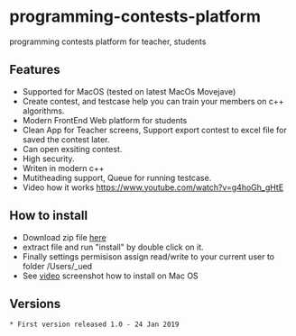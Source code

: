 # programming-contests-platform
programming contests platform for teacher, students 

## Features
* Supported for MacOS (tested on latest MacOs Movejave)
* Create contest, and testcase help you can train your members on c++ algorithms.
* Modern FrontEnd Web platform for students
* Clean App for Teacher screens, Support export contest to excel file for saved the contest later.
* Can open exsiting contest.
* High security. 
* Writen in modern c++ 
* Mutitheading support, Queue for running testcase.
* Video how it works https://www.youtube.com/watch?v=g4hoGh_gHtE

## How to install 

* Download zip file <a href="https://github.com/tabvn/programming-contests-platform/tree/master/dist">here</a>
* extract file and run "install" by double click on it.
* Finally settings permisison assign read/write to your current user to folder /Users/_ued 
* See <a href="https://firebasestorage.googleapis.com/v0/b/tabvn-fireshot.appspot.com/o/shots%2FQrC4k82w1uVqSO8ckTnvisBko7l1%2Frecording_1548296089.96139.mp4?alt=media&token=7d70fef1-9f58-4ef3-88ff-9c4ceda48b0a">video</a> screenshot how to install on Mac OS 

## Versions

```
* First version released 1.0 - 24 Jan 2019

```
